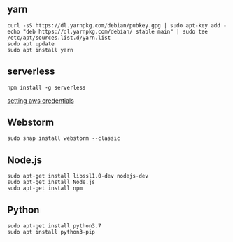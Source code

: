 ## yarn

```
curl -sS https://dl.yarnpkg.com/debian/pubkey.gpg | sudo apt-key add -
echo "deb https://dl.yarnpkg.com/debian/ stable main" | sudo tee /etc/apt/sources.list.d/yarn.list
sudo apt update
sudo apt install yarn
```

## serverless

```
npm install -g serverless
```

[setting aws credentials](https://serverless.com/framework/docs/providers/aws/guide/credentials/)

## Webstorm

```
sudo snap install webstorm --classic
```

## Node.js
```
sudo apt-get install libssl1.0-dev nodejs-dev
sudo apt-get install Node.js
sudo apt-get install npm
```

## Python

```
sudo apt-get install python3.7
sudo apt install python3-pip
```
